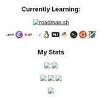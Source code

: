 <div align="center">
<h3>Currently Learning:</h3>
<a href="https://roadmap.sh"><img src="https://api.roadmap.sh/v1-badge/wide/6527f4b9f43a58c923bf18f2?variant=dark" alt="roadmap.sh"/></a>

<p align="center">
<code><img height="20" src="https://raw.githubusercontent.com/github/explore/80688e429a7d4ef2fca1e82350fe8e3517d3494d/topics/bash/bash.png"></code>
<code><img height="20" src="https://raw.githubusercontent.com/github/explore/80688e429a7d4ef2fca1e82350fe8e3517d3494d/topics/emacs/emacs.png"></code>
<code><img height="20" src="https://raw.githubusercontent.com/github/explore/80688e429a7d4ef2fca1e82350fe8e3517d3494d/topics/git/git.png"></code>
<code><img height="20" src="https://raw.githubusercontent.com/github/explore/80688e429a7d4ef2fca1e82350fe8e3517d3494d/topics/jekyll/jekyll.png"></code>
<code><img height="20" src="https://raw.githubusercontent.com/github/explore/80688e429a7d4ef2fca1e82350fe8e3517d3494d/topics/linux/linux.png"></code>
<code><img height="20" src="https://raw.githubusercontent.com/github/explore/80688e429a7d4ef2fca1e82350fe8e3517d3494d/topics/markdown/markdown.png"></code>
<code><img height="20" src="https://raw.githubusercontent.com/github/explore/80688e429a7d4ef2fca1e82350fe8e3517d3494d/topics/python/python.png"></code>
<code><img height="20" src="https://raw.githubusercontent.com/github/explore/80688e429a7d4ef2fca1e82350fe8e3517d3494d/topics/terminal/terminal.png"></code>
<code><img height="20" src="https://raw.githubusercontent.com/github/explore/80688e429a7d4ef2fca1e82350fe8e3517d3494d/topics/ubuntu/ubuntu.png"></code>
<code><img height="20" src="https://raw.githubusercontent.com/github/explore/80688e429a7d4ef2fca1e82350fe8e3517d3494d/topics/vim/vim.png"></code>
</p>

<h3>My Stats</h3>
<p>
  <img height= "150" src="https://github-readme-stats.vercel.app/api?username=alexforsale&theme=transparent&show_icons=true&include_all_commits=true" />
  <img height= "150" src="https://github-readme-stats.vercel.app/api/top-langs/?username=alexforsale&theme=transparent&layout=compact" />
</p>

<p>
  <img src="https://img.shields.io/github/followers/alexforsale" />
  <img src="https://img.shields.io/github/stars/alexforsale" />
  <img src="https://komarev.com/ghpvc/?username=alexforsale&color=blueviolet" />
</p>

<img src="https://github-readme-stats.vercel.app/api?username=alexforsale&show_icons=true&theme=transparent" />
</div>
